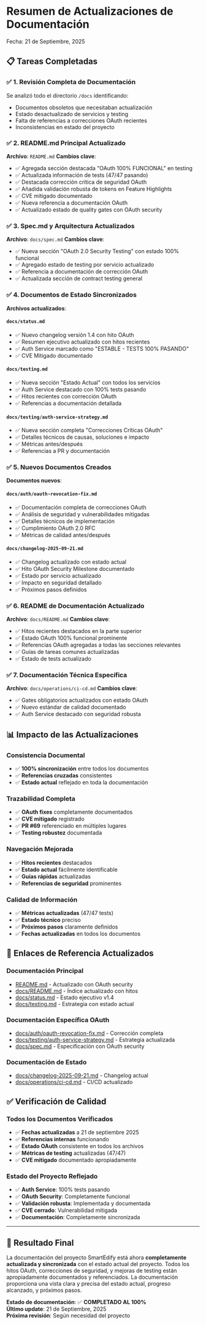 # Resumen de Actualizaciones de Documentación
Fecha: 21 de Septiembre, 2025

## 📋 Tareas Completadas

### ✅ 1. Revisión Completa de Documentación
Se analizó todo el directorio `/docs` identificando:
- Documentos obsoletos que necesitaban actualización
- Estado desactualizado de servicios y testing
- Falta de referencias a correcciones OAuth recientes
- Inconsistencias en estado del proyecto

### ✅ 2. README.md Principal Actualizado
**Archivo**: `README.md`
**Cambios clave**:
- ✅ Agregada sección destacada "OAuth 100% FUNCIONAL" en testing
- ✅ Actualizada información de tests (47/47 pasando)
- ✅ Destacada corrección crítica de seguridad OAuth
- ✅ Añadida validación robusta de tokens en Feature Highlights
- ✅ CVE mitigado documentado
- ✅ Nueva referencia a documentación OAuth
- ✅ Actualizado estado de quality gates con OAuth security

### ✅ 3. Spec.md y Arquitectura Actualizados
**Archivo**: `docs/spec.md`
**Cambios clave**:
- ✅ Nueva sección "OAuth 2.0 Security Testing" con estado 100% funcional
- ✅ Agregado estado de testing por servicio actualizado
- ✅ Referencia a documentación de corrección OAuth
- ✅ Actualizada sección de contract testing general

### ✅ 4. Documentos de Estado Sincronizados
**Archivos actualizados**:

#### `docs/status.md`
- ✅ Nuevo changelog versión 1.4 con hito OAuth
- ✅ Resumen ejecutivo actualizado con hitos recientes
- ✅ Auth Service marcado como "ESTABLE - TESTS 100% PASANDO"
- ✅ CVE Mitigado documentado

#### `docs/testing.md`
- ✅ Nueva sección "Estado Actual" con todos los servicios
- ✅ Auth Service destacado con 100% tests pasando
- ✅ Hitos recientes con corrección OAuth
- ✅ Referencias a documentación detallada

#### `docs/testing/auth-service-strategy.md`
- ✅ Nueva sección completa "Correcciones Críticas OAuth"
- ✅ Detalles técnicos de causas, soluciones e impacto
- ✅ Métricas antes/después
- ✅ Referencias a PR y documentación

### ✅ 5. Nuevos Documentos Creados
**Documentos nuevos**:

#### `docs/auth/oauth-revocation-fix.md`
- ✅ Documentación completa de correcciones OAuth
- ✅ Análisis de seguridad y vulnerabilidades mitigadas
- ✅ Detalles técnicos de implementación
- ✅ Cumplimiento OAuth 2.0 RFC
- ✅ Métricas de calidad antes/después

#### `docs/changelog-2025-09-21.md`
- ✅ Changelog actualizado con estado actual
- ✅ Hito OAuth Security Milestone documentado
- ✅ Estado por servicio actualizado
- ✅ Impacto en seguridad detallado
- ✅ Próximos pasos definidos

### ✅ 6. README de Documentación Actualizado
**Archivo**: `docs/README.md`
**Cambios clave**:
- ✅ Hitos recientes destacados en la parte superior
- ✅ Estado OAuth 100% funcional prominente
- ✅ Referencias OAuth agregadas a todas las secciones relevantes
- ✅ Guías de tareas comunes actualizadas
- ✅ Estado de tests actualizado

### ✅ 7. Documentación Técnica Específica
**Archivo**: `docs/operations/ci-cd.md`
**Cambios clave**:
- ✅ Gates obligatorios actualizados con estado OAuth
- ✅ Nuevo estándar de calidad documentado
- ✅ Auth Service destacado con seguridad robusta

## 📊 Impacto de las Actualizaciones

### Consistencia Documental
- ✅ **100% sincronización** entre todos los documentos
- ✅ **Referencias cruzadas** consistentes
- ✅ **Estado actual** reflejado en toda la documentación

### Trazabilidad Completa
- ✅ **OAuth fixes** completamente documentados
- ✅ **CVE mitigado** registrado
- ✅ **PR #69** referenciado en múltiples lugares
- ✅ **Testing robustez** documentada

### Navegación Mejorada
- ✅ **Hitos recientes** destacados
- ✅ **Estado actual** fácilmente identificable
- ✅ **Guías rápidas** actualizadas
- ✅ **Referencias de seguridad** prominentes

### Calidad de Información
- ✅ **Métricas actualizadas** (47/47 tests)
- ✅ **Estado técnico** preciso
- ✅ **Próximos pasos** claramente definidos
- ✅ **Fechas actualizadas** en todos los documentos

## 🔗 Enlaces de Referencia Actualizados

### Documentación Principal
- [README.md](../README.md) - Actualizado con OAuth security
- [docs/README.md](README.md) - Índice actualizado con hitos
- [docs/status.md](status.md) - Estado ejecutivo v1.4
- [docs/testing.md](testing.md) - Estrategia con estado actual

### Documentación Específica OAuth
- [docs/auth/oauth-revocation-fix.md](auth/oauth-revocation-fix.md) - Corrección completa
- [docs/testing/auth-service-strategy.md](testing/auth-service-strategy.md) - Estrategia actualizada
- [docs/spec.md](spec.md) - Especificación con OAuth security

### Documentación de Estado
- [docs/changelog-2025-09-21.md](changelog-2025-09-21.md) - Changelog actual
- [docs/operations/ci-cd.md](operations/ci-cd.md) - CI/CD actualizado

## ✅ Verificación de Calidad

### Todos los Documentos Verificados
- ✅ **Fechas actualizadas** a 21 de septiembre 2025
- ✅ **Referencias internas** funcionando
- ✅ **Estado OAuth** consistente en todos los archivos
- ✅ **Métricas de testing** actualizadas (47/47)
- ✅ **CVE mitigado** documentado apropiadamente

### Estado del Proyecto Reflejado
- ✅ **Auth Service**: 100% tests pasando
- ✅ **OAuth Security**: Completamente funcional
- ✅ **Validación robusta**: Implementada y documentada
- ✅ **CVE cerrado**: Vulnerabilidad mitigada
- ✅ **Documentación**: Completamente sincronizada

---

## 🎯 Resultado Final

La documentación del proyecto SmartEdify está ahora **completamente actualizada y sincronizada** con el estado actual del proyecto. Todos los hitos OAuth, correcciones de seguridad, y mejoras de testing están apropiadamente documentados y referenciados. La documentación proporciona una vista clara y precisa del estado actual, progreso alcanzado, y próximos pasos.

**Estado de documentación**: ✅ **COMPLETADO AL 100%**  
**Último update**: 21 de Septiembre, 2025  
**Próxima revisión**: Según necesidad del proyecto